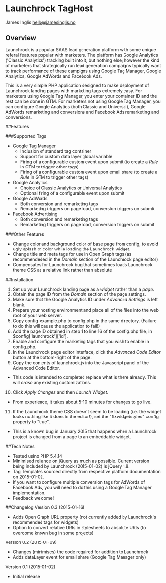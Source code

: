 # Launchrock TagHost
James Inglis [hello@jamesinglis.no](mailto:hello@jamesinglis.no)

## Overview
Launchrock is a popular SAAS lead generation platform with some unique referal features popular with marketers. The platform has Google Analytics ('Classic Analytics') tracking built into it, but nothing else; however the kind of marketers that strategically run lead generation campaigns typically want to track performance of these campigns using Google Tag Manager, Google Analytics, Google AdWords and Facebook Ads.

This is a very simple PHP application designed to make deployment of Launchrock landing pages with marketing tags extremely easy. For marketers using Google Tag Manager, you enter your container ID and the rest can be done in GTM. For marketers not using Google Tag Manager, you can configure Google Analytics (both Classic and Universal), Google AdWords remarketing and conversions and Facebook Ads remarketing and conversions.

##Features

###Supported Tags
- Google Tag Manager
  - Inclusion of standard tag container
  - Support for custom data layer global variable
  - Firing of a configurable custom event upon submit (to create a *Rule* in GTM to trigger other tags)
  - Firing of a configurable custom event upon email share (to create a *Rule* in GTM to trigger other tags)
- Google Analytics
  - Choice of Classic Analytics or Universal Analytics
  - Optional firing of a configurable event upon submit
- Google AdWords
  - Both conversion and remarketing tags
  - Remarketing triggers on page load, conversion triggers on submit
- Facebook Advertising
  - Both conversion and remarketing tags
  - Remarketing triggers on page load, conversion triggers on submit

###Other Features
- Change color and background color of base page from config, to avoid ugly splash of color while loading the Launchrock widget.
- Change title and meta tags for use in Open Graph tags (as recommendeded in the *Domain* section of the Launchrock page editor)
- Compensates for Launchrock bug that sometimes loads Launchrock theme CSS as a relative link rather than absolute

##Installation
1. Set up your Launchrock landing page as a *widget* rather than a *page*. 
2. Obtain the page ID from the *Domain* section of the page settings.
3. Make sure that the Google Analytics ID under *Advanced Settings* is left blank.
4. Prepare your hosting environment and place all of the files into the web root of your web server.
5. Copy config-example.php to config.php in the same directory. (Failure to do this will cause the application to fail!)
6. Add the page ID obtained in step 1 to line 16 of the config.php file, in $config['launchrock']['id'].
7. Enable and configure the marketing tags that you wish to enable in config.php.
8. In the Launchrock page editor interface, click the *Advanced Code Editor* button at the bottom-right of the page.
9. Copy the contents of launchrock.js into the Javascript panel of the Advanced Code Editor.
  - This code is intended to completed replace what is there already. This will *erase* any existing customizations.
10. Click *Apply Changes* and then *Launch Widget*.
  - From experience, it takes about 5-10 minutes for changes to go live.
11. If the Launchrock theme CSS doesn't seem to be loading (i.e. the widget looks nothing like it does in the editor!), set the "fixwidgetstyles" config property to "true".
  - This is a known bug in January 2015 that happens when a Launchrock project is changed from a page to an embeddable widget.

##Tech Notes
- Tested using PHP 5.4.14
- Minimised reliance on jQuery as much as possible. Current version being included by Launchrock (2015-01-02) is jQuery 1.8.
- Tag Templates sourced directly from respective platform documentation on 2015-01-02.
- If you want to configure multiple conversion tags for AdWords of Facebook Ads, you will need to do this using a Google Tag Manager implementation.
- Feedback welcome!

##Changelog
Version 0.3 (2015-01-16)
- Adds Open Graph URL property (not currently added by Launchrock's recommended tags for widgets)
- Option to convert relative URIs in stylesheets to absolute URIs (to overcome known bug in some projects)

Version 0.2 (2015-01-09)
- Changes (minimises) the code required for addition to Launchrock
- Adds dataLayer event for email share (Google Tag Manager only)

Version 0.1 (2015-01-02)
- Initial release